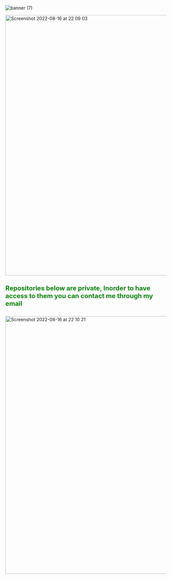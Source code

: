 ![banner (7)](https://user-images.githubusercontent.com/61463482/184979300-cf392146-fa08-4dbf-b6b4-d94db43d6625.png)

   

<img width="813" alt="Screenshot 2022-08-16 at 22 09 03" src="https://user-images.githubusercontent.com/61463482/184975987-42e91763-8125-4aeb-9658-816400a2595c.png">




<h4 style="color:green;font-weight:700;font-size:20px"> 
   Repositories below are private,
   Inorder to have access to them you can contact me through my email 
   
</h4>



<img width="805" alt="Screenshot 2022-08-16 at 22 10 21" src="https://user-images.githubusercontent.com/61463482/184975944-50b63b21-8992-44d6-b4ff-7779ddfeff0d.png">

